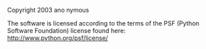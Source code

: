 Copyright 2003 ano nymous

The software is licensed according to the terms of the PSF (Python Software Foundation) license found here: http://www.python.org/psf/license/